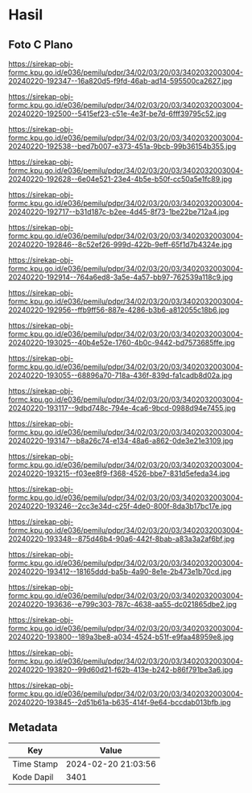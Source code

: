 # Hasil

## Foto C Plano

https://sirekap-obj-formc.kpu.go.id/e036/pemilu/pdpr/34/02/03/20/03/3402032003004-20240220-192347--16a820d5-f9fd-46ab-ad14-595500ca2627.jpg

https://sirekap-obj-formc.kpu.go.id/e036/pemilu/pdpr/34/02/03/20/03/3402032003004-20240220-192500--5415ef23-c51e-4e3f-be7d-6fff39795c52.jpg

https://sirekap-obj-formc.kpu.go.id/e036/pemilu/pdpr/34/02/03/20/03/3402032003004-20240220-192538--bed7b007-e373-451a-9bcb-99b36154b355.jpg

https://sirekap-obj-formc.kpu.go.id/e036/pemilu/pdpr/34/02/03/20/03/3402032003004-20240220-192628--6e04e521-23e4-4b5e-b50f-cc50a5e1fc89.jpg

https://sirekap-obj-formc.kpu.go.id/e036/pemilu/pdpr/34/02/03/20/03/3402032003004-20240220-192717--b31d187c-b2ee-4d45-8f73-1be22be712a4.jpg

https://sirekap-obj-formc.kpu.go.id/e036/pemilu/pdpr/34/02/03/20/03/3402032003004-20240220-192846--8c52ef26-999d-422b-9eff-65f1d7b4324e.jpg

https://sirekap-obj-formc.kpu.go.id/e036/pemilu/pdpr/34/02/03/20/03/3402032003004-20240220-192914--764a6ed8-3a5e-4a57-bb97-762539a118c9.jpg

https://sirekap-obj-formc.kpu.go.id/e036/pemilu/pdpr/34/02/03/20/03/3402032003004-20240220-192956--ffb9ff56-887e-4286-b3b6-a812055c18b6.jpg

https://sirekap-obj-formc.kpu.go.id/e036/pemilu/pdpr/34/02/03/20/03/3402032003004-20240220-193025--40b4e52e-1760-4b0c-9442-bd7573685ffe.jpg

https://sirekap-obj-formc.kpu.go.id/e036/pemilu/pdpr/34/02/03/20/03/3402032003004-20240220-193055--68896a70-718a-436f-839d-fa1cadb8d02a.jpg

https://sirekap-obj-formc.kpu.go.id/e036/pemilu/pdpr/34/02/03/20/03/3402032003004-20240220-193117--9dbd748c-794e-4ca6-9bcd-0988d94e7455.jpg

https://sirekap-obj-formc.kpu.go.id/e036/pemilu/pdpr/34/02/03/20/03/3402032003004-20240220-193147--b8a26c74-e134-48a6-a862-0de3e21e3109.jpg

https://sirekap-obj-formc.kpu.go.id/e036/pemilu/pdpr/34/02/03/20/03/3402032003004-20240220-193215--f03ee8f9-f368-4526-bbe7-831d5efeda34.jpg

https://sirekap-obj-formc.kpu.go.id/e036/pemilu/pdpr/34/02/03/20/03/3402032003004-20240220-193246--2cc3e34d-c25f-4de0-800f-8da3b17bc17e.jpg

https://sirekap-obj-formc.kpu.go.id/e036/pemilu/pdpr/34/02/03/20/03/3402032003004-20240220-193348--875d46b4-90a6-442f-8bab-a83a3a2af6bf.jpg

https://sirekap-obj-formc.kpu.go.id/e036/pemilu/pdpr/34/02/03/20/03/3402032003004-20240220-193412--18165ddd-ba5b-4a90-8e1e-2b473e1b70cd.jpg

https://sirekap-obj-formc.kpu.go.id/e036/pemilu/pdpr/34/02/03/20/03/3402032003004-20240220-193636--e799c303-787c-4638-aa55-dc021865dbe2.jpg

https://sirekap-obj-formc.kpu.go.id/e036/pemilu/pdpr/34/02/03/20/03/3402032003004-20240220-193800--189a3be8-a034-4524-b51f-e9faa48959e8.jpg

https://sirekap-obj-formc.kpu.go.id/e036/pemilu/pdpr/34/02/03/20/03/3402032003004-20240220-193820--99d60d21-f62b-413e-b242-b86f791be3a6.jpg

https://sirekap-obj-formc.kpu.go.id/e036/pemilu/pdpr/34/02/03/20/03/3402032003004-20240220-193845--2d51b61a-b635-414f-9e64-bccdab013bfb.jpg


## Metadata

| Key        | Value               |
| ---------- | ------------------- |
| Time Stamp | 2024-02-20 21:03:56 |
| Kode Dapil | 3401                |



